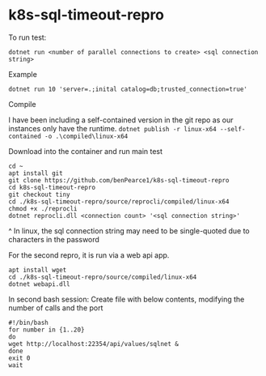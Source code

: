 # k8s-sql-timeout-repro

To run test: 

`dotnet run <number of parallel connections to create> <sql connection string>`

Example

`dotnet run 10 'server=.;inital catalog=db;trusted_connection=true'`

Compile

I have been including a self-contained version in the git repo as our instances only have the runtime.
`dotnet publish -r linux-x64 --self-contained -o .\compiled\linux-x64`

Download into the container and run main test

```
cd ~
apt install git
git clone https://github.com/benPearce1/k8s-sql-timeout-repro
cd k8s-sql-timeout-repro
git checkout tiny
cd ./k8s-sql-timeout-repro/source/reprocli/compiled/linux-x64
chmod +x ./reprocli
dotnet reprocli.dll <connection count> '<sql connection string>'
```
^ In linux, the sql connection string may need to be single-quoted due to characters in the password

For the second repro, it is run via a web api app.

```
apt install wget
cd ./k8s-sql-timeout-repro/source/compiled/linux-x64
dotnet webapi.dll
```
In second bash session:
Create file with below contents, modifying the number of calls and the port

```
#!/bin/bash
for number in {1..20}
do
wget http://localhost:22354/api/values/sqlnet &
done 
exit 0
wait
```
